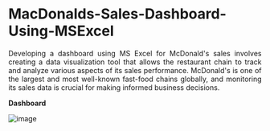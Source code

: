 # MacDonalds-Sales-Dashboard-Using-MSExcel
<p align = "justify">
Developing a dashboard using MS Excel for McDonald's sales involves creating a data visualization tool that allows the restaurant chain to track and analyze various aspects of its sales performance. McDonald's is one of the largest and most well-known fast-food chains globally, and monitoring its sales data is crucial for making informed business decisions.
</p>

**Dashboard**

![image](https://github.com/UrvashiDube02/MacDonalds-Sales-Dashboard-Using-MSExcel/assets/87383888/ad472114-5458-4f64-b174-30fd83d9c546)
